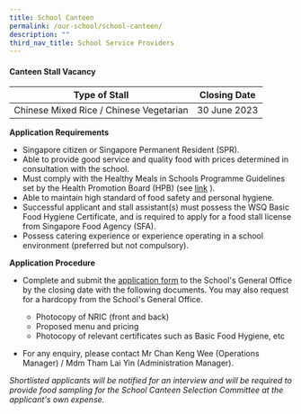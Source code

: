 ```yaml
---
title: School Canteen
permalink: /our-school/school-canteen/
description: ""
third_nav_title: School Service Providers
---
```

#### **Canteen Stall Vacancy**


| Type of Stall | Closing Date | 
| -------- | -------- | 
| Chinese Mixed Rice / Chinese Vegetarian  | 30 June 2023 | Rice with dishes  |

**Application Requirements**

* Singapore citizen or Singapore Permanent Resident (SPR).
* Able to provide good service and quality food with prices determined in consultation with the school.
* Must comply with the Healthy Meals in Schools Programme Guidelines set by the Health Promotion Board (HPB) (see [link](https://hpb.gov.sg/schools/school-programmes/healthy-meals-in-schools-programme) ).
* Able to maintain high standard of food safety and personal hygiene.
* Successful applicant and stall assistant(s) must possess the WSQ Basic Food Hygiene Certificate, and is required to apply for a food stall license from Singapore Food Agency (SFA).
* Possess catering experience or experience operating in a school environment (preferred but not compulsory).

**Application Procedure**

* Complete and submit the  [application form](/files/Canteen%20Stall%20Application/application-form-for-school-canteen-stall.pdf)  to the School's General Office by the closing date with the following documents.  You may also request for a hardcopy from the School's General Office.

	
	* Photocopy of NRIC (front and back)
	* Proposed menu and pricing
	* Photocopy of relevant certificates such as Basic Food Hygiene, etc

* For any enquiry, please contact Mr Chan Keng Wee (Operations Manager) / Mdm Tham Lai Yin (Administration Manager).

*Shortlisted applicants will be notified for an interview and will be required to provide food sampling for the School Canteen Selection Committee at the applicant's own expense.*